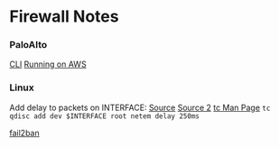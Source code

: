 # Firewall Notes


### PaloAlto
[CLI](https://www.paloaltonetworks.com/documentation/61/pan-os/pan-os/device-management/use-the-command-line-interface-cli)
[Running on AWS](https://www.paloaltonetworks.com/products/secure-the-network/virtualized-next-generation-firewall/vm-series-for-aws)


### Linux
Add delay to packets on INTERFACE: [Source](https://superuser.com/questions/173751/how-to-deliberately-introduce-a-delay-for-incoming-udp-packets) [Source 2](http://bencane.com/2012/07/16/tc-adding-simulated-network-latency-to-your-linux-server/) [tc Man Page](http://www.lartc.org/manpages/tc.txt)
`tc qdisc add dev $INTERFACE root netem delay 250ms`

[fail2ban](https://github.com/fail2ban/fail2ban)
